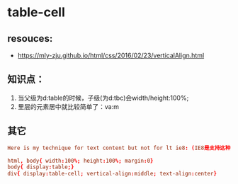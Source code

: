 # table-cell

## resouces:
+ https://mly-zju.github.io/html/css/2016/02/23/verticalAlign.html

## 知识点：
1. 当父级为d:table的时候，子级(为d:tbc)会width/height:100%;
2. 里层的元素居中就比较简单了：va:m

## 其它
```conf
Here is my technique for text content but not for lt ie8: (IE8是支持这种方式的)

html, body{ width:100%; height:100%; margin:0}
body{ display:table;}
div{ display:table-cell; vertical-align:middle; text-align:center}
```